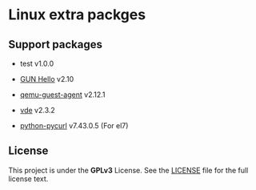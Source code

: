 Linux extra packges
===================

## Support packages

* test v1.0.0

* [GUN Hello](https://www.gnu.org/software/hello/) v2.10

* [qemu-guest-agent](https://wiki.qemu.org/Features/GuestAgent) v2.12.1

* [vde](https://github.com/virtualsquare/vde-2) v2.3.2

* [python-pycurl](https://github.com/pycurl/pycurl) v7.43.0.5 (For el7)

## License

This project is under the **GPLv3** License. See the [LICENSE](LICENSE) file for the full license text.

